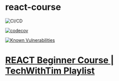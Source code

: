 # react-course
![CI/CD](https://github.com/envistacom/react-course/workflows/REACT%20CI/CD%20For%20GH-Pages/badge.svg)

[![codecov](https://codecov.io/gh/envistacom/react-course/branch/main/graph/badge.svg?token=9FKKZXKD6N)](https://codecov.io/gh/envistacom/react-course)

[![Known Vulnerabilities](https://snyk.io/test/github/envistacom/react-course/badge.svg)](https://snyk.io/test/github/envistacom/react-course)



# [REACT Beginner Course | TechWithTim Playlist](https://www.youtube.com/playlist?list=PLzMcBGfZo4-nRV61oEu3KfMwWKI571uPT)

